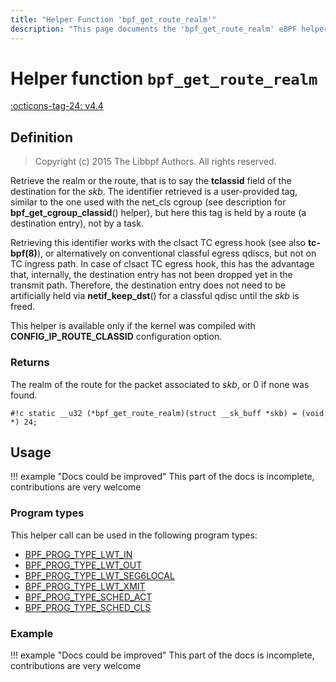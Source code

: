 ```yaml
---
title: "Helper Function 'bpf_get_route_realm'"
description: "This page documents the 'bpf_get_route_realm' eBPF helper function, including its defintion, usage, program types that can use it, and examples."
---
```

# Helper function `bpf_get_route_realm`

<!-- [FEATURE_TAG](bpf_get_route_realm) -->
[:octicons-tag-24: v4.4](https://github.com/torvalds/linux/commit/c46646d0484f5d08e2bede9b45034ba5b8b489cc)
<!-- [/FEATURE_TAG] -->

## Definition

> Copyright (c) 2015 The Libbpf Authors. All rights reserved.


<!-- [HELPER_FUNC_DEF] -->
Retrieve the realm or the route, that is to say the **tclassid** field of the destination for the _skb_. The identifier retrieved is a user-provided tag, similar to the one used with the net_cls cgroup (see description for **bpf_get_cgroup_classid**() helper), but here this tag is held by a route (a destination entry), not by a task.

Retrieving this identifier works with the clsact TC egress hook (see also **tc-bpf(8)**), or alternatively on conventional classful egress qdiscs, but not on TC ingress path. In case of clsact TC egress hook, this has the advantage that, internally, the destination entry has not been dropped yet in the transmit path. Therefore, the destination entry does not need to be artificially held via **netif_keep_dst**() for a classful qdisc until the _skb_ is freed.

This helper is available only if the kernel was compiled with **CONFIG_IP_ROUTE_CLASSID** configuration option.

### Returns

The realm of the route for the packet associated to _skb_, or 0 if none was found.

`#!c static __u32 (*bpf_get_route_realm)(struct __sk_buff *skb) = (void *) 24;`
<!-- [/HELPER_FUNC_DEF] -->

## Usage

!!! example "Docs could be improved"
    This part of the docs is incomplete, contributions are very welcome

### Program types

This helper call can be used in the following program types:

<!-- DO NOT EDIT MANUALLY -->
<!-- [HELPER_FUNC_PROG_REF] -->
 * [BPF_PROG_TYPE_LWT_IN](../program-type/BPF_PROG_TYPE_LWT_IN.md)
 * [BPF_PROG_TYPE_LWT_OUT](../program-type/BPF_PROG_TYPE_LWT_OUT.md)
 * [BPF_PROG_TYPE_LWT_SEG6LOCAL](../program-type/BPF_PROG_TYPE_LWT_SEG6LOCAL.md)
 * [BPF_PROG_TYPE_LWT_XMIT](../program-type/BPF_PROG_TYPE_LWT_XMIT.md)
 * [BPF_PROG_TYPE_SCHED_ACT](../program-type/BPF_PROG_TYPE_SCHED_ACT.md)
 * [BPF_PROG_TYPE_SCHED_CLS](../program-type/BPF_PROG_TYPE_SCHED_CLS.md)
<!-- [/HELPER_FUNC_PROG_REF] -->

### Example

!!! example "Docs could be improved"
    This part of the docs is incomplete, contributions are very welcome
